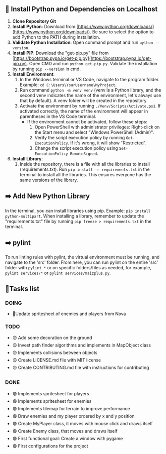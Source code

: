 ## 💾 Install Python and Dependencies on Localhost

1. **Clone Repository Git**
2. **Install Python**: Download from [https://www.python.org/downloads/](https://www.python.org/downloads/). Be sure to select the option to add Python to the PATH during installation.
3. **Validate Python Installation**: Open command prompt and run `python --version`.
4. **Install PIP**: Download the "get-pip.py" file from [https://bootstrap.pypa.io/get-pip.py](https://bootstrap.pypa.io/get-pip.py). Open CMD and run `python get-pip.py`. Validate the installation by running `pip --version` in cmd.
5. **Install Environment**:
    1. In the Windows terminal or VS Code, navigate to the program folder. Example: `cd C:\Users\YourUsername\MyProject`.
    2. Run command `python -m venv venv` (venv is a Python library, and the second venv indicates the name of the environment, let's always use that by default). A venv folder will be created in the repository.
    3. Activate the environment by running `./Venv/Scripts/Activate.ps1`. If activated correctly, the name of the environment will appear in parentheses in the VS Code terminal.
        - If the environment cannot be activated, follow these steps:
            1. Open PowerShell with administrator privileges: Right-click on the Start menu and select "Windows PowerShell (Admin)".
            2. Verify the script execution policy by running `Get-ExecutionPolicy`. If it's wrong, it will show "Restricted".
            3. Change the script execution policy using `Set-ExecutionPolicy RemoteSigned`.
6. **Install Library**:
    1. Inside the repository, there is a file with all the libraries to install (requirements.txt). Run `pip install -r requirements.txt` in the terminal to install all the libraries. This ensures everyone has the same versions of the library.

## ➡️ Add New Python Library

In the terminal, you can install libraries using pip. Example: `pip install python-multipart`. When installing a library, remember to update the "requirements.txt" file by running `pip freeze > requirements.txt` in the terminal.

## ➡️ pylint

To run linting rules with pylint, the virtual environment must be running, and navigate to the 'src' folder. From here, you can run pylint on the entire 'src' folder with `pylint *` or on specific folders/files as needed, for example, `pylint services/*` or `pylint services/maizplus.py`.

**📝Tasks list**
---

### DOING
- 🔵Update spritesheet of enemies and players from Nova

### TODO
- 🟡 Add some decoration on the ground
- 🟡 Invest path finder algorithms and implements in MapObject class
- 🟡 Implements collisions between objects
- 🟡 Create LICENSE.md file with MIT license
- 🟡 Create CONTRIBUTING.md file with instructions for contributing

### DONE
- 🟢 Implements spritesheet for players
- 🟢 Implements spritesheet for enemies
- 🟢 Implements tilemap for terrain to improve performance
- 🟢 Draw enemies and my player ordered by x and y position
- 🟢 Create MyPlayer class, it moves with mouse click and draws itself
- 🟢 Create Enemy class, that moves and draws itself
- 🟢 First functional goal: Create a window with pygame
- 🟢 First configurations for the project


